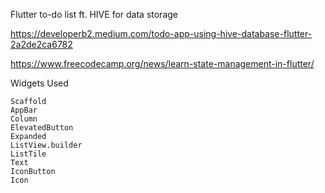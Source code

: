
Flutter to-do list ft. HIVE for data storage

https://developerb2.medium.com/todo-app-using-hive-database-flutter-2a2de2ca6782

https://www.freecodecamp.org/news/learn-state-management-in-flutter/

Widgets Used

    Scaffold
    AppBar
    Column
    ElevatedButton
    Expanded
    ListView.builder
    ListTile
    Text
    IconButton
    Icon